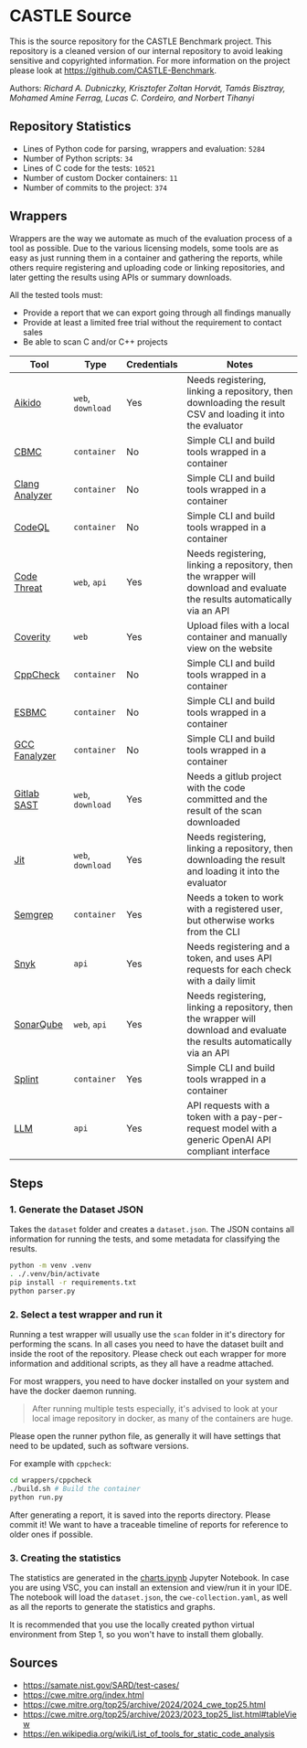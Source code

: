 # CASTLE Source

This is the source repository for the CASTLE Benchmark project. This repository is a cleaned version of our internal repository to avoid leaking sensitive and copyrighted information. For more information on the project please look at https://github.com/CASTLE-Benchmark.

Authors: _Richard A. Dubniczky, Krisztofer Zoltan Horvát, Tamás Bisztray, Mohamed Amine Ferrag, Lucas C. Cordeiro, and Norbert Tihanyi_

## Repository Statistics

- Lines of Python code for parsing, wrappers and evaluation: `5284`
- Number of Python scripts: `34`
- Lines of C code for the tests: `10521`
- Number of custom Docker containers: `11`
- Number of commits to the project: `374`

## Wrappers

Wrappers are the way we automate as much of the evaluation process of a tool as possible. Due to the various licensing models, some tools are as easy as just running them in a container and gathering the reports, while others require registering and uploading code or linking repositories, and later getting the results using APIs or summary downloads.

All the tested tools must:
- Provide a report that we can export going through all findings manually
- Provide at least a limited free trial without the requirement to contact sales
- Be able to scan C and/or C++ projects

|Tool|Type|Credentials|Notes|
|-|-|-|-|
|[Aikido](./wrappers/aikido/)|`web`, `download`|Yes|Needs registering, linking a repository, then downloading the result CSV and loading it into the evaluator|
|[CBMC](./wrappers/cbmc/)|`container`|No|Simple CLI and build tools wrapped in a container|
|[Clang Analyzer](./wrappers/clang-analyzer/)|`container`|No|Simple CLI and build tools wrapped in a container|
|[CodeQL](./wrappers/codeql/)|`container`|No|Simple CLI and build tools wrapped in a container|
|[Code Threat](./wrappers/codethreat/)|`web`, `api`|Yes|Needs registering, linking a repository, then the wrapper will download and evaluate the results automatically via an API|
|[Coverity](./wrappers/coverity/)|`web`|Yes|Upload files with a local container and manually view on the website|
|[CppCheck](./wrappers/cppcheck/)|`container`|No|Simple CLI and build tools wrapped in a container|
|[ESBMC](./wrappers/esbmc/)|`container`|No|Simple CLI and build tools wrapped in a container|
|[GCC Fanalyzer](./wrappers/gcc-fanalyzer/)|`container`|No|Simple CLI and build tools wrapped in a container|
|[Gitlab SAST](./wrappers/gcc-fanalyzer/)|`web`, `download`|Yes|Needs a gitlub project with the code committed and the result of the scan downloaded|
|[Jit](./wrappers/jit/)|`web`, `download`|Yes|Needs registering, linking a repository, then downloading the result and loading it into the evaluator|
|[Semgrep](./wrappers/semgrep/)|`container`|Yes|Needs a token to work with a registered user, but otherwise works from the CLI|
|[Snyk](./wrappers/snyk/)|`api`|Yes|Needs registering and a token, and uses API requests for each check with a daily limit|
|[SonarQube](./wrappers/snyk/)|`web`, `api`|Yes|Needs registering, linking a repository, then the wrapper will download and evaluate the results automatically via an API|
|[Splint](./wrappers/splint/)|`container`|Yes|Simple CLI and build tools wrapped in a container|
|[LLM](/wrappers/llm)|`api`|Yes|API requests with a token with a pay-per-request model with a generic OpenAI API compliant interface|

## Steps

### 1. Generate the Dataset JSON

Takes the `dataset` folder and creates a `dataset.json`. The JSON contains all information for running the tests, and some metadata for classifying the results.

```bash
python -m venv .venv
. ./.venv/bin/activate
pip install -r requirements.txt
python parser.py
```

### 2. Select a test wrapper and run it

Running a test wrapper will usually use the `scan` folder in it's directory for performing the scans. In all cases you need to have the dataset built and inside the root of the repository. Please check out each wrapper for more information and additional scripts, as they all have a readme attached.

For most wrappers, you need to have docker installed on your system and have the docker daemon running.

> After running multiple tests especially, it's advised to look at your local image repository in docker, as many of the containers are huge.

Please open the runner python file, as generally it will have settings that need to be updated, such as software versions.

For example with `cppcheck`:

```bash
cd wrappers/cppcheck
./build.sh # Build the container
python run.py
```

After generating a report, it is saved into the reports directory. Please commit it! We want to have a traceable timeline of reports for reference to older ones if possible.

### 3. Creating the statistics

The statistics are generated in the [charts.ipynb](./charts.ipynb) Jupyter Notebook. In case you are using VSC, you can install an extension and view/run it in your IDE. The notebook will load the `dataset.json`, the `cwe-collection.yaml`, as well as all the reports to generate the statistics and graphs.

It is recommended that you use the locally created python virtual environment from Step 1, so you won't have to install them globally.

## Sources

- https://samate.nist.gov/SARD/test-cases/
- https://cwe.mitre.org/index.html
- https://cwe.mitre.org/top25/archive/2024/2024_cwe_top25.html
- https://cwe.mitre.org/top25/archive/2023/2023_top25_list.html#tableView
- https://en.wikipedia.org/wiki/List_of_tools_for_static_code_analysis
